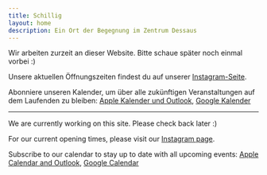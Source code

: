 ```yaml
---
title: Schillig
layout: home
description: Ein Ort der Begegnung im Zentrum Dessaus
---
```


Wir arbeiten zurzeit an dieser Website. Bitte schaue später noch einmal vorbei :)

Unsere aktuellen Öffnungszeiten findest du auf unserer [Instagram-Seite](https://instagram.com/schillig_dessau).

Abonniere unseren Kalender, um über alle zukünftigen Veranstaltungen auf dem Laufenden zu bleiben: [Apple Kalender und Outlook](webcal://calendar.google.com/calendar/ical/hello%40schillig-dessau.de/public/basic.ics), [Google Kalender](https://calendar.google.com/calendar/u/1?cid=aGVsbG9Ac2NoaWxsaWctZGVzc2F1LmRl)

***

We are currently working on this site. Please check back later :)

For our current opening times, please visit our [Instagram page](https://instagram.com/schillig_dessau).

Subscribe to our calendar to stay up to date with all upcoming events: [Apple Calendar and Outlook](webcal://calendar.google.com/calendar/ical/hello%40schillig-dessau.de/public/basic.ics), [Google Calendar](https://calendar.google.com/calendar/u/1?cid=aGVsbG9Ac2NoaWxsaWctZGVzc2F1LmRl)
